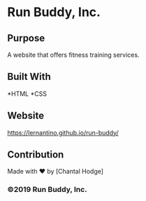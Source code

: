 # Run Buddy, Inc.

## Purpose
A website that offers fitness training services.

## Built With
*HTML
*CSS

## Website
https://lernantino.github.io/run-buddy/

## Contribution
Made with ❤️ by [Chantal Hodge]

### ©️2019 Run Buddy, Inc.

